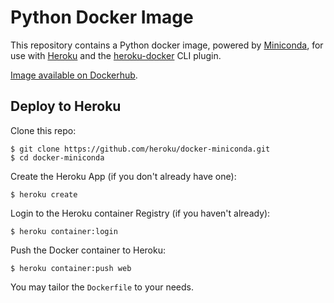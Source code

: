 # Python Docker Image

This repository contains a Python docker image, powered by [Miniconda](http://conda.pydata.org/miniconda.html), for use with [Heroku](http://heroku.com) and the
[heroku-docker](https://github.com/heroku/heroku-docker) CLI plugin.

[Image available on Dockerhub](https://hub.docker.com/r/heroku/miniconda/).

## Deploy to Heroku


Clone this repo:

    $ git clone https://github.com/heroku/docker-miniconda.git
    $ cd docker-miniconda


Create the Heroku App (if you don't already have one):

    $ heroku create 
    
Login to the Heroku container Registry (if you haven't already):

    $ heroku container:login

Push the Docker container to Heroku:

    $ heroku container:push web


You may tailor the `Dockerfile` to your needs. 
